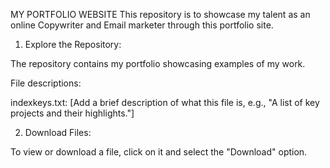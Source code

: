 MY PORTFOLIO WEBSITE
This repository is to showcase my talent as an online Copywriter and Email marketer through this portfolio site.
1. Explore the Repository:

The repository contains my portfolio showcasing examples of my work.

File descriptions:

indexkeys.txt: [Add a brief description of what this file is, e.g., "A list of key projects and their highlights."]




2. Download Files:

To view or download a file, click on it and select the "Download" option.
